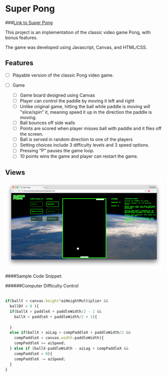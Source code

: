 # Super Pong

###[Link to Super Pong](http://preacher-wolf-83250.bitballoon.com/)

This project is an implementation of the classic video game Pong, with bonus features.

The game was developed using Javascript, Canvas, and HTML/CSS.

## Features

- [ ] Playable version of the classic Pong video game.

- [ ] Game
  - [ ] Game board designed using Canvas
  - [ ] Player can control the paddle by moving it left and right
  - [ ] Unlike original game, hitting the ball while paddle is moving will "slice/spin" it, meaning speed it up in the direction the paddle is moving.
  - [ ] Ball bounces off side walls
  - [ ] Points are scored when player misses ball with paddle and it flies off the screen.
  - [ ] Ball is served in random direction to one of the players
  - [ ] Setting choices include 3 difficulty levels and 3 speed options.
  - [ ] Pressing "P" pauses the game loop.
  - [ ] 10 points wins the game and player can restart the game.

## Views

![Super Pong Game](assets/superpong.png)



####Sample Code Snippet:

######Computer Difficulty Control

```javascript

if(ballY < canvas.height*aiHeightMultiplier &&
  ballDY < 0 ){
  if(ballX > paddleX + paddleWidth/2 - 1 &&
    ballX < paddleX + paddleWidth/2 + 1){

  }
  else if(ballX + aiLag > compPaddleX + paddleWidth/2 &&
    compPaddleX < canvas.width-paddleWidth){
    compPaddleX += aiSpeed;
  } else if (ballX-paddleWidth - aiLag < compPaddleX &&
    compPaddleX > 0){
    compPaddleX -= aiSpeed;
  }
}

```
